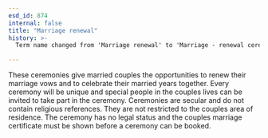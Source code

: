 ```yaml
---
esd_id: 874
internal: false
title: "Marriage renewal"
history: >-
  Term name changed from 'Marriage renewal' to 'Marriage - renewal ceremonies' in version 3.00. Name changed to 'Marriage renewal' in version 4.00.

---
```


These ceremonies give married couples the opportunities to renew their marriage vows and to celebrate their married years together. Every ceremony will be unique and special people in the couples lives can be invited to take part in the ceremony. Ceremonies are secular and do not contain religious references. They are not restricted to the couples area of residence. The ceremony has no legal status and the couples marriage certificate must be shown before a ceremony can be booked.

